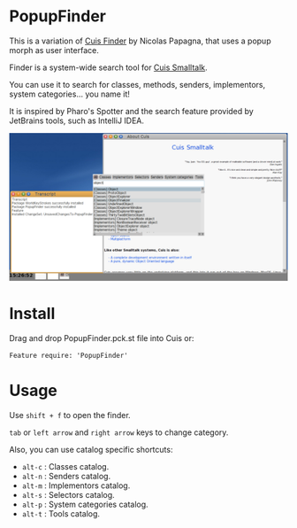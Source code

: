 # PopupFinder

This is a variation of [Cuis Finder](https://github.com/npapagna/cuis-finder) by Nicolas Papagna, that uses a popup morph as user interface.

Finder is a system-wide search tool for [Cuis Smalltalk](https://cuis-smalltalk.github.io/Cuis-Website/).

You can use it to search for classes, methods, senders, implementors, system categories... you name it!

It is inspired by Pharo's Spotter and the search feature provided by JetBrains tools, such as IntelliJ IDEA.

![Finder screenshot](finder.png "Finder screenshot")

# Install

Drag and drop PopupFinder.pck.st file into Cuis or: 

```Smalltalk
Feature require: 'PopupFinder'
```

# Usage

Use `shift + f` to open the finder.

`tab` or `left arrow` and `right arrow` keys to change category.

Also, you can use catalog specific shortcuts:

- `alt-c` : Classes catalog.
- `alt-n` : Senders catalog.
- `alt-m` : Implementors catalog.
- `alt-s` : Selectors catalog.
- `alt-p` : System categories catalog.
- `alt-t` : Tools catalog.



